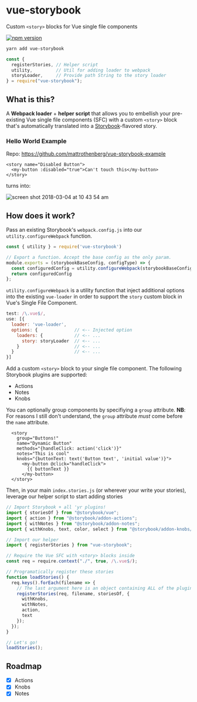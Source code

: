 # vue-storybook

Custom `<story>` blocks for Vue single file components

[![npm version](https://badge.fury.io/js/vue-storybook.svg)](https://badge.fury.io/js/vue-storybook)

```bash
yarn add vue-storybook
```

```js
const {
  registerStories, // Helper script
  utility,         // Util for adding loader to webpack
  storyLoader,     // Provide path String to the story loader
} = require("vue-storybook");
```

## What is this?

A **Webpack loader** + **helper script** that allows you to embellish your pre-existing Vue single file components (SFC) with a custom `<story>` block that's automatically translated into a [Storybook](https://github.com/storybooks/storybook)-flavored story.

### Hello World Example

Repo: https://github.com/mattrothenberg/vue-storybook-example

```vue
<story name="Disabled Button">
  <my-button :disabled="true">Can't touch this</my-button>
</story>
```

turns into:

![screen shot 2018-03-04 at 10 43 54 am](https://user-images.githubusercontent.com/5148596/36947401-13794112-1f99-11e8-89d8-0741cc38ee45.png)

## How does it work?

Pass an existing Storybook's `webpack.config.js` into our `utility.configureWebpack` function.

```js
const { utility } = require('vue-storybook')

// Export a function. Accept the base config as the only param.
module.exports = (storybookBaseConfig, configType) => {
  const configuredConfig = utility.configureWebpack(storybookBaseConfig)
  return configuredConfig
};
```

`utility.configureWebpack` is a utility function that inject additional options into the existing `vue-loader` in order to support the `story` custom block in Vue's Single File Component.

```js
test: /\.vue$/,
use: [{
  loader: 'vue-loader',
  options: {              // <-- Injected option
    loaders: {            // <-- ...
      story: storyLoader  // <-- ...
    }                     // <-- ...
  }                       // <-- ...
}]
```

Add a custom `<story>` block to your single file component. The following Storybook plugins are supported:

* Actions
* Notes
* Knobs

You can optionally group components by specifiying a `group` attribute. **NB**: For reasons I still don't understand, the `group` attribute _must_ come before the `name` attribute.

```vue
  <story
    group="Buttons!"
    name="Dynamic Button"
    methods="{handleClick: action('click')}"
    notes="This is cool"
    knobs="{buttonText: text('Button text', 'initial value')}">
      <my-button @click="handleClick">
        {{ buttonText }}
      </my-button>
  </story>
```

Then, in your main `index.stories.js` (or wherever your write your stories), leverage our helper script to start adding stories

```js
// Import Storybook + all 'yr plugins!
import { storiesOf } from "@storybook/vue";
import { action } from "@storybook/addon-actions";
import { withNotes } from "@storybook/addon-notes";
import { withKnobs, text, color, select } from "@storybook/addon-knobs/vue";

// Import our helper
import { registerStories } from "vue-storybook";

// Require the Vue SFC with <story> blocks inside
const req = require.context("./", true, /\.vue$/);

// Programatically register these stories
function loadStories() {
  req.keys().forEach(filename => {
    // The last argument here is an object containing ALL of the plugins you've used in your SFC.
    registerStories(req, filename, storiesOf, {
      withKnobs,
      withNotes,
      action,
      text
    });
  });
}

// Let's go!
loadStories();
```

## Roadmap

* [x] Actions
* [x] Knobs
* [x] Notes
